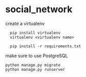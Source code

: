 # social_network
create a virtualenv 
```
  pip install virtualenv
  virtualenv <virtualenv name>
```

```
  pip install -r requirements.txt
```
make sure to use PostgreSQL
```
python manage.py migrate
python manage.py runserver
```
